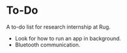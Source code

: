 To-Do
=====
A to-do list for research internship at Rug.

- Look for how to run an app in background.
- Bluetooth communication.